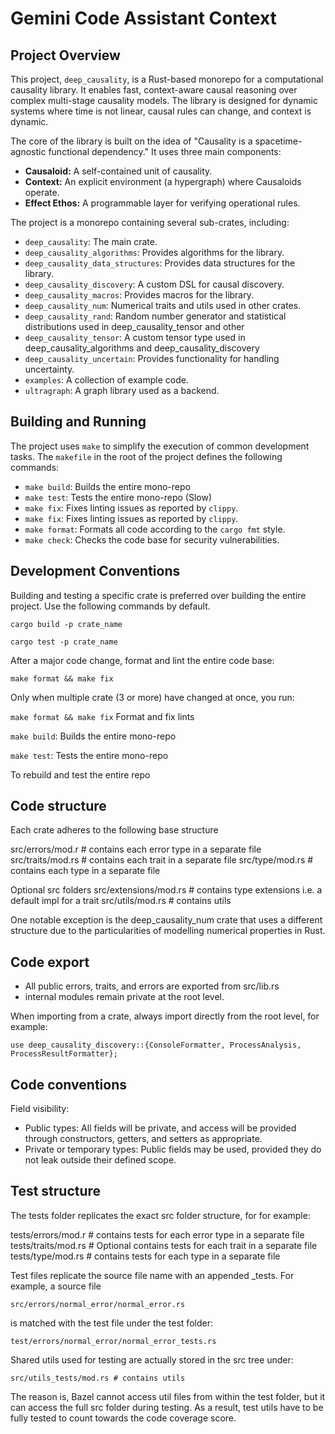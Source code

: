 # Gemini Code Assistant Context

## Project Overview

This project, `deep_causality`, is a Rust-based monorepo for a computational causality library. It enables fast,
context-aware causal reasoning over complex multi-stage causality models. The library is designed for dynamic systems
where time is not linear, causal rules can change, and context is dynamic.

The core of the library is built on the idea of "Causality is a spacetime-agnostic functional dependency." 
It uses three main components:

* **Causaloid:** A self-contained unit of causality.
* **Context:** An explicit environment (a hypergraph) where Causaloids operate.
* **Effect Ethos:** A programmable layer for verifying operational rules.

The project is a monorepo containing several sub-crates, including:

* `deep_causality`: The main crate.
* `deep_causality_algorithms`: Provides algorithms for the library.
* `deep_causality_data_structures`: Provides data structures for the library.
* `deep_causality_discovery`: A custom DSL for causal discovery. 
* `deep_causality_macros`: Provides macros for the library.
* `deep_causality_num`: Numerical traits and utils used in other crates.
* `deep_causality_rand`: Random number generator and statistical distributions used in deep_causality_tensor and other
* `deep_causality_tensor`: A custom tensor type used in deep_causality_algorithms and deep_causality_discovery
* `deep_causality_uncertain`: Provides functionality for handling uncertainty.
* `examples`: A collection of example code.
* `ultragraph`: A graph library used as a backend.


## Building and Running

The project uses `make` to simplify the execution of common development tasks. The `makefile` in the root of the project
defines the following commands:

* `make build`: Builds the entire mono-repo
* `make test`: Tests the entire mono-repo (Slow)
* `make fix`: Fixes linting issues as reported by `clippy`.
* `make fix`: Fixes linting issues as reported by `clippy`.
* `make format`: Formats all code according to the `cargo fmt` style.
* `make check`: Checks the code base for security vulnerabilities.

## Development Conventions

Building and testing a specific crate is preferred over building the entire project. 
Use the following commands by default. 

`cargo build -p crate_name`

`cargo test -p crate_name`

After a major code change, format and lint the entire code base:

`make format && make fix`

Only when multiple crate (3 or more) have changed at once, you run:

`make format && make fix` Format and fix lints 

`make build`: Builds the entire mono-repo

`make test`: Tests the entire mono-repo 

To rebuild and test the entire repo 

## Code structure

Each crate adheres to the following base structure

src/errors/mod.r  # contains each error type in a separate file 
src/traits/mod.rs # contains each trait in a separate file
src/type/mod.rs # contains each type in a separate file

Optional src folders
src/extensions/mod.rs # contains type extensions i.e. a default impl for a trait
src/utils/mod.rs # contains utils

One notable exception is the deep_causality_num crate that uses a different structure
due to the particularities of modelling numerical properties in Rust. 

## Code export

* All public errors, traits, and errors are exported from src/lib.rs
* internal modules remain private at the root level.

When importing from a crate, always import directly from the root level, for example:

`use deep_causality_discovery::{ConsoleFormatter, ProcessAnalysis, ProcessResultFormatter};`

## Code conventions

Field visibility:

* Public types: All fields will be private, and access will be provided through
  constructors, getters, and setters as appropriate.
* Private or temporary types: Public fields may be used, provided they do not
  leak outside their defined scope.

## Test structure

The tests folder replicates the exact src folder structure, for for example:

tests/errors/mod.r  # contains tests for each error type in a separate file
tests/traits/mod.rs # Optional contains tests for each  trait in a separate file
tests/type/mod.rs # contains tests for each  type in a separate file

Test files replicate the source file name with an appended _tests. For example,
a source file 

`src/errors/normal_error/normal_error.rs`

is matched with the test file under the test folder:

`test/errors/normal_error/normal_error_tests.rs`


Shared utils used for testing are actually stored in the src tree under:

`src/utils_tests/mod.rs # contains utils`

The reason is, Bazel cannot access util files from within the test folder, but it
can access the full src folder during testing. As a result, test utils have to be fully
tested to count towards the code coverage score.


